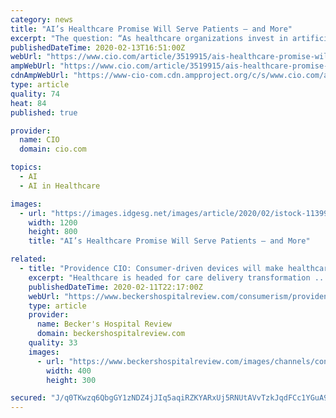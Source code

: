 ```yaml
---
category: news
title: "AI’s Healthcare Promise Will Serve Patients — and More"
excerpt: "The question: “As healthcare organizations invest in artificial intelligence technologies, in what areas can they reap the most immediate benefits?” Scott Nelson, Founder, CEO, CTO, Reuleaux Technology, agrees. “Without question, the most immediate AND impactful application of AI in healthcare will be patient engagement/behavior during ..."
publishedDateTime: 2020-02-13T16:51:00Z
webUrl: "https://www.cio.com/article/3519915/ais-healthcare-promise-will-serve-patients-and-more.html"
ampWebUrl: "https://www.cio.com/article/3519915/ais-healthcare-promise-will-serve-patients-and-more.amp.html"
cdnAmpWebUrl: "https://www-cio-com.cdn.ampproject.org/c/s/www.cio.com/article/3519915/ais-healthcare-promise-will-serve-patients-and-more.amp.html"
type: article
quality: 74
heat: 84
published: true

provider:
  name: CIO
  domain: cio.com

topics:
  - AI
  - AI in Healthcare

images:
  - url: "https://images.idgesg.net/images/article/2020/02/istock-1139923894-100831551-large.jpg"
    width: 1200
    height: 800
    title: "AI’s Healthcare Promise Will Serve Patients — and More"

related:
  - title: "Providence CIO: Consumer-driven devices will make healthcare more patient-centered"
    excerpt: "Healthcare is headed for care delivery transformation ... Once medical records interoperability is achieved, providers can start using machine learning and artificial intelligence to analyze patient data stored in a single source. These tools will be ..."
    publishedDateTime: 2020-02-11T22:17:00Z
    webUrl: "https://www.beckershospitalreview.com/consumerism/providence-cio-consumer-driven-devices-will-make-healthcare-more-patient-centered.html"
    type: article
    provider:
      name: Becker's Hospital Review
      domain: beckershospitalreview.com
    quality: 33
    images:
      - url: "https://www.beckershospitalreview.com/images/channels/consumerism/2.jpg"
        width: 400
        height: 300

secured: "J/q0TKwzq6QbgGY1zNDZ4jJIq5aqiRZKYARxUj5RNUtAVvTzkJqdFCc1YGuA975ph4Eszla2m/rk41pMnyiJcvGPNaFdFIWPCefFuVnKG3nBVp6ZbuCHIO69JhKopxBdK3O4IUe19p7uiZoc89bPRqiy932xIoUi5JdsGQ+SzEzjaKm6z4C/zoTEcOWy2bOy5i5e7r6msh3vKe95OfF3tfsGOKBhKacHIAPydg2yy3oHvkULqQKCAhul20AGeR2xn4TBrlX3ghHlLEgl0pU5rdyKdcsH/UGTwxePRVyC6UHc3rRLP0VOwAfDLCnfyYSn;y+adSzyJ+KeCJUEUEfvI9A=="
---
```


